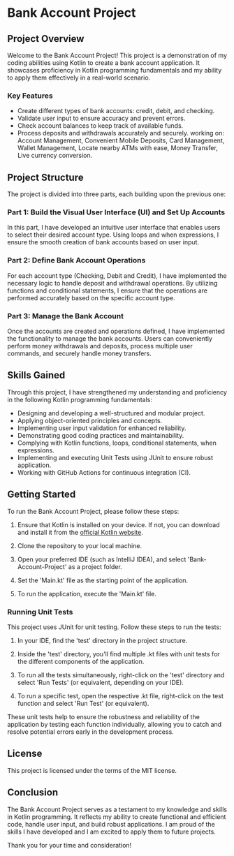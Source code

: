 # Bank Account Project

## Project Overview

Welcome to the Bank Account Project! This project is a demonstration of my coding abilities using Kotlin to create a bank account application. It showcases proficiency in Kotlin programming fundamentals and my ability to apply them effectively in a real-world scenario.

### Key Features

- Create different types of bank accounts: credit, debit, and checking.
- Validate user input to ensure accuracy and prevent errors.
- Check account balances to keep track of available funds.
- Process deposits and withdrawals accurately and securely.
working on:
Account Management,
Convenient Mobile Deposits,
Card Management,
Wallet Management,
Locate nearby ATMs with ease,
Money Transfer,
Live currency conversion.

## Project Structure

The project is divided into three parts, each building upon the previous one:

### Part 1: Build the Visual User Interface (UI) and Set Up Accounts

In this part, I have developed an intuitive user interface that enables users to select their desired account type. Using loops and when expressions, I ensure the smooth creation of bank accounts based on user input.

### Part 2: Define Bank Account Operations

For each account type (Checking, Debit and Credit), I have implemented the necessary logic to handle deposit and withdrawal operations. By utilizing functions and conditional statements, I ensure that the operations are performed accurately based on the specific account type.

### Part 3: Manage the Bank Account

Once the accounts are created and operations defined, I have implemented the functionality to manage the bank accounts. Users can conveniently perform money withdrawals and deposits, process multiple user commands, and securely handle money transfers.

## Skills Gained

Through this project, I have strengthened my understanding and proficiency in the following Kotlin programming fundamentals:

- Designing and developing a well-structured and modular project.
- Applying object-oriented principles and concepts.
- Implementing user input validation for enhanced reliability.
- Demonstrating good coding practices and maintainability.
- Complying with Kotlin functions, loops, conditional statements, when expressions.
- Implementing and executing Unit Tests using JUnit to ensure robust application.
- Working with GitHub Actions for continuous integration (CI).

## Getting Started

To run the Bank Account Project, please follow these steps:

1. Ensure that Kotlin is installed on your device. If not, you can download and install it from the [official Kotlin website](https://kotlinlang.org/).

2. Clone the repository to your local machine.

3. Open your preferred IDE (such as IntelliJ IDEA), and select 'Bank-Account-Project' as a project folder.

4. Set the 'Main.kt' file as the starting point of the application.

5. To run the application, execute the 'Main.kt' file.

### Running Unit Tests

This project uses JUnit for unit testing. Follow these steps to run the tests:

1. In your IDE, find the 'test' directory in the project structure.

2. Inside the 'test' directory, you'll find multiple .kt files with unit tests for the different components of the application.

3. To run all the tests simultaneously, right-click on the 'test' directory and select 'Run Tests' (or equivalent, depending on your IDE).

4. To run a specific test, open the respective .kt file, right-click on the test function and select 'Run Test' (or equivalent).

These unit tests help to ensure the robustness and reliability of the application by testing each function individually, allowing you to catch and resolve potential errors early in the development process.

## License

This project is licensed under the terms of the MIT license.

## Conclusion

The Bank Account Project serves as a testament to my knowledge and skills in Kotlin programming. It reflects my ability to create functional and efficient code, handle user input, and build robust applications. I am proud of the skills I have developed and I am excited to apply them to future projects.

Thank you for your time and consideration!


